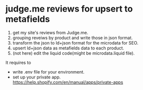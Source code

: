 # judge.me reviews for upsert to metafields

1. get my site's reviews from Judge.me.
2. grouping reveiws by product and write those in json format.
3. transform the json to ld+json format for the microdata for SEO.
4. upsert ld+json data as metafields data to each product.
5. (not here) edit the liquid code(might be microdata.liquid file).

It requires to 
 - write .env file for your environment. 
 - set up your private app. https://help.shopify.com/en/manual/apps/private-apps
